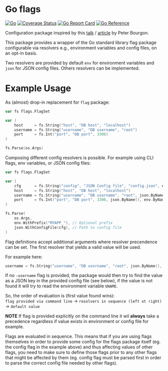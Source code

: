 # Go flags

[![Go](https://github.com/aneshas/flags/actions/workflows/go.yml/badge.svg)](https://github.com/aneshas/flags/actions/workflows/go.yml)
[![Coverage Status](https://coveralls.io/repos/github/aneshas/flags/badge.svg?branch=trunk)](https://coveralls.io/github/aneshas/flags?branch=trunk)
[![Go Report Card](https://goreportcard.com/badge/github.com/aneshas/flags)](https://goreportcard.com/report/github.com/aneshas/flags)
[![Go Reference](https://pkg.go.dev/badge/github.com/aneshas/flags.svg)](https://pkg.go.dev/github.com/aneshas/flags)

Configuration package inspired by this [talk](https://www.youtube.com/watch?v=PTE4VJIdHPg) / [article](https://peter.bourgon.org/go-for-industrial-programming/) by Peter Bourgon.

This package provides a wrapper of the Go standard library flag package configurable via resolvers e.g., environment variables and config files, on an opt-in basis.

Two resolvers are provided by default `env` for environment variables and `json` for JSON config files. Others resolvers can be implemented.

# Example Usage

As (almost) drop-in replacement for `flag` package:

```go
var fs flags.FlagSet

var (
	host     = fs.String("host", "DB host", "localhost")
	username = fs.String("username", "DB username", "root")
	port     = fs.Int("port", "DB port", 3306)
)

fs.Parse(os.Args)
```

Composing different config resolvers is possible. For example using CLI flags, env variables, or JSON config files:

```go
var fs flags.FlagSet

var (
	cfg      = fs.String("config", "JSON Config file", "config.json", env.ByName())
	host     = fs.String("host", "DB host", "localhost")
	username = fs.String("username", "DB username", "root", json.ByName(), env.Named("UNAME"))
	port     = fs.Int("port", "DB port", 3306, json.ByName(), env.ByName())
)

fs.Parse(
	os.Args,
	env.WithPrefix("MYAPP_"), // Optional prefix
	json.WithConfigFile(cfg), // Path to config file
)
```

Flag definitions accept additional arguments where resolver precendence can be set. The first resolver that yields a valid value will be used.

For example here:

```go
username = fs.String("username", "DB username", "root", json.ByName(), env.Named("UNAME"))
```

If no `-username` flag is provided, the package would then try to find the value as a JSON key in the provided config file (see below), if the value is not found it will try to read the environment variable `UNAME`.

So, the order of evaluation is (first value found wins):\
`flag provided via command line` -> `resolvers in sequence (left ot right)` -> `default value`

**NOTE** If flag is provided explicitly on the command line it wil **always** take a precedence regardless if value exists in environment or config file for example.

Flags are evaluated in sequence. This means that if you are using flags themselves in order to provide some config for the flags package itself (eg. the config flag in the example above) and thus affecting values of other flags, you need to make sure to define those flags prior to any other flags that might be affected by them (eg. config flag must be parsed first in order to parse the correct config file needed by other flags).

